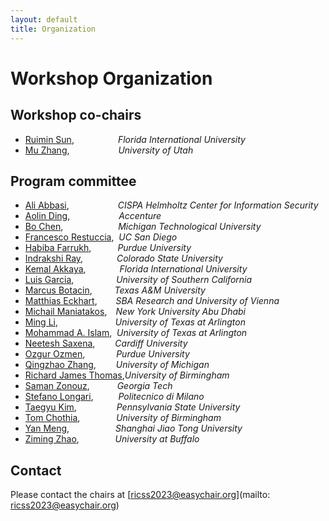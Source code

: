 ```yaml
---
layout: default
title: Organization
---
```


# Workshop Organization


## Workshop co-chairs
- [Ruimin Sun](https://www.ruiminsun.com/),&emsp;&emsp;&emsp;&emsp;&emsp;*Florida International University*
- [Mu Zhang](https://sites.google.com/site/muzhang82/), &emsp;&emsp;&emsp;&emsp;&emsp; *University of Utah*

## Program committee
- [Ali Abbasi](https://ali-abbasi.info/),&emsp;&emsp;&emsp;&emsp;&emsp;&nbsp;&nbsp;*CISPA Helmholtz Center for Information Security*
- [Aolin Ding](https://www.linkedin.com/in/aolinding),&emsp;&emsp;&emsp;&emsp;&emsp;&nbsp; *Accenture*  
- [Bo Chen](https://pages.mtu.edu/~bchen/),&emsp;&emsp;&emsp;&emsp;&emsp;&emsp; *Michigan Technological University*
- [Francesco	Restuccia](https://www.linkedin.com/in/francesco-restuccia-phd-05062a128/),&nbsp;&nbsp;*UC San Diego* 
- [Habiba Farrukh](https://habiba-farrukh.github.io/),&emsp;&emsp;&emsp;*Purdue University*
- [Indrakshi Ray](https://www.cs.colostate.edu/~iray/),&emsp;&emsp;&emsp;&nbsp;&nbsp; *Colorado State University*
- [Kemal Akkaya](https://web.eng.fiu.edu/kakkaya/),&emsp;&emsp;&emsp;&nbsp;&nbsp; *Florida International University* 
- [Luis Garcia](https://lagarcia.us/),&emsp;&emsp;&emsp;&emsp;&nbsp;&nbsp; *University of Southern California*
- [Marcus Botacin](https://marcusbotacin.github.io/), &emsp;&emsp;&nbsp;*Texas A&M University*
- [Matthias Eckhart](https://www.sba-research.org/team/matthias-eckhart/),&emsp;&nbsp;&nbsp;&nbsp; *SBA Research and University of Vienna*
- [Michail Maniatakos](https://nyuad.nyu.edu/en/academics/divisions/engineering/faculty/michail-maniatakos.html),&emsp;*New York University Abu Dhabi*
- [Ming Li](https://ranger.uta.edu/~mingli/),&emsp;&emsp;&emsp;&emsp;&emsp;&emsp;&nbsp; *University of Texas at Arlington*
- [Mohammad A. Islam](https://crystal.uta.edu/~mislam/),&nbsp;&nbsp;*University of Texas at Arlington*
- [Neetesh Saxena](https://sites.google.com/site/neeteshsaxena/home),&emsp;&emsp;&nbsp;*Cardiff University*
- [Ozgur	Ozmen](https://ozgurozmen.github.io/),&emsp;&emsp;&emsp;&nbsp; *Purdue University*
- [Qingzhao Zhang](https://zqzqz.github.io/),&emsp;&emsp;&nbsp;*University of Michigan*
- [Richard James Thomas](http://research.rjthomas.io),*University of Birmingham*
- [Saman	Zonouz](https://sites.google.com/site/samanzonouz4n6/saman-zonouz),&emsp;&emsp;&nbsp;&nbsp;&nbsp; *Georgia Tech*
- [Stefano Longari](https://ascarecrowhat.github.io/), &emsp;&emsp;&nbsp; *Politecnico di Milano*
- [Taegyu Kim](https://tgkim.gitlab.io/),&emsp;&emsp;&emsp;&emsp;&nbsp; *Pennsylvania State University*
- [Tom Chothia](https://www.cs.bham.ac.uk/~tpc/),&emsp;&emsp;&emsp;&nbsp;&nbsp;&nbsp; *University of Birmingham*
- [Yan Meng](https://yan4meng.github.io/),&emsp;&emsp;&emsp;&emsp;&emsp; *Shanghai Jiao Tong University*
- [Ziming Zhao](https://zzm7000.github.io/),&emsp;&emsp;&emsp;&nbsp;&nbsp;&nbsp; *University at Buffalo*

## Contact

Please contact the chairs at [ricss2023@easychair.org](mailto: ricss2023@easychair.org)


<!-- 
<table style="height:25px">
<colgroup>
<col width="30%" />
<col width="70%" />
</colgroup>
<thead>
<tr class="header">
<th>Field</th>
<th>Description</th>
</tr>
</thead>
<tbody>
<tr>
<td markdown="span">[Aolin	Ding](https://www.linkedin.com/in/aolinding)</td>
<td markdown="span">*Accenture* </td>
</tr>
<tr>
<td markdown="span">[Bo Chen](https://pages.mtu.edu/~bchen/)</td>
<td markdown="span">*Michigan Technological University* </td>
</tr>
</tbody>
</table> -->

